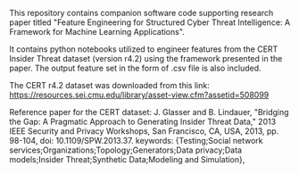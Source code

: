 This repository contains companion software code supporting research paper titled "Feature Engineering for Structured Cyber Threat Intelligence: A Framework for Machine Learning Applications".

It contains python notebooks utilized to engineer features from the CERT Insider Threat dataset (version r4.2) using the framework presented in the paper. The output feature set in the form of .csv file is also included.

The CERT r4.2 dataset was downloaded from this link: https://resources.sei.cmu.edu/library/asset-view.cfm?assetid=508099

Reference paper for the CERT dataset:
J. Glasser and B. Lindauer, "Bridging the Gap: A Pragmatic Approach to Generating Insider Threat Data," 2013 IEEE Security and Privacy Workshops, San Francisco, CA, USA, 2013, pp. 98-104, doi: 10.1109/SPW.2013.37. keywords: {Testing;Social network services;Organizations;Topology;Generators;Data privacy;Data models;Insider Threat;Synthetic Data;Modeling and Simulation},

